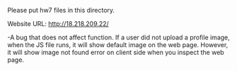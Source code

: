 Please put hw7 files in this directory.

Website URL: http://18.218.209.22/

-A bug that does not affect function. If a user did not upload a profile image, when the JS file runs, it will show
 default image on the web page. However, it will show image not found error on client side when you inspect the web page.